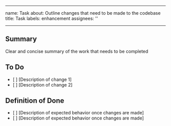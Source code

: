 ______________________________________________________________________

name: Task
about: Outline changes that need to be made to the codebase
title: Task
labels: enhancement
assignees: ''

______________________________________________________________________

## Summary

Clear and concise summary of the work that needs to be completed

## To Do

- \[ \] \[Description of change 1\]
- \[ \] \[Description of change 2\]

## Definition of Done

- \[ \] \[Description of expected behavior once changes are made\]
- \[ \] \[Description of expected behavior once changes are made\]
